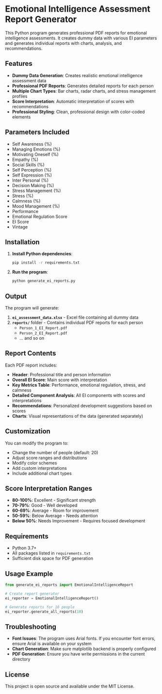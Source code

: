 # Emotional Intelligence Assessment Report Generator

This Python program generates professional PDF reports for emotional intelligence assessments. It creates dummy data with various EI parameters and generates individual reports with charts, analysis, and recommendations.

## Features

- **Dummy Data Generation**: Creates realistic emotional intelligence assessment data
- **Professional PDF Reports**: Generates detailed reports for each person
- **Multiple Chart Types**: Bar charts, radar charts, and stress management profiles
- **Score Interpretation**: Automatic interpretation of scores with recommendations
- **Professional Styling**: Clean, professional design with color-coded elements

## Parameters Included

- Self Awareness (%)
- Managing Emotions (%)
- Motivating Oneself (%)
- Empathy (%)
- Social Skills (%)
- Self Perception (%)
- Self Expression (%)
- Inter Personal (%)
- Decision Making (%)
- Stress Management (%)
- Stress (%)
- Calmness (%)
- Mood Management (%)
- Performance
- Emotional Regulation Score
- EI Score
- Vintage

## Installation

1. **Install Python dependencies**:
   ```bash
   pip install -r requirements.txt
   ```

2. **Run the program**:
   ```bash
   python generate_ei_reports.py
   ```

## Output

The program will generate:

1. **`ei_assessment_data.xlsx`** - Excel file containing all dummy data
2. **`reports/`** folder - Contains individual PDF reports for each person
   - `Person_1_EI_Report.pdf`
   - `Person_2_EI_Report.pdf`
   - ... and so on

## Report Contents

Each PDF report includes:

- **Header**: Professional title and person information
- **Overall EI Score**: Main score with interpretation
- **Key Metrics Table**: Performance, emotional regulation, stress, and calmness
- **Detailed Component Analysis**: All EI components with scores and interpretations
- **Recommendations**: Personalized development suggestions based on scores
- **Charts**: Visual representations of the data (generated separately)

## Customization

You can modify the program to:

- Change the number of people (default: 20)
- Adjust score ranges and distributions
- Modify color schemes
- Add custom interpretations
- Include additional chart types

## Score Interpretation Ranges

- **80-100%**: Excellent - Significant strength
- **70-79%**: Good - Well developed
- **60-69%**: Average - Room for improvement
- **50-59%**: Below Average - Needs attention
- **Below 50%**: Needs Improvement - Requires focused development

## Requirements

- Python 3.7+
- All packages listed in `requirements.txt`
- Sufficient disk space for PDF generation

## Usage Example

```python
from generate_ei_reports import EmotionalIntelligenceReport

# Create report generator
ei_reporter = EmotionalIntelligenceReport()

# Generate reports for 10 people
ei_reporter.generate_all_reports(10)
```

## Troubleshooting

- **Font Issues**: The program uses Arial fonts. If you encounter font errors, ensure Arial is available on your system
- **Chart Generation**: Make sure matplotlib backend is properly configured
- **PDF Generation**: Ensure you have write permissions in the current directory

## License

This project is open source and available under the MIT License. 